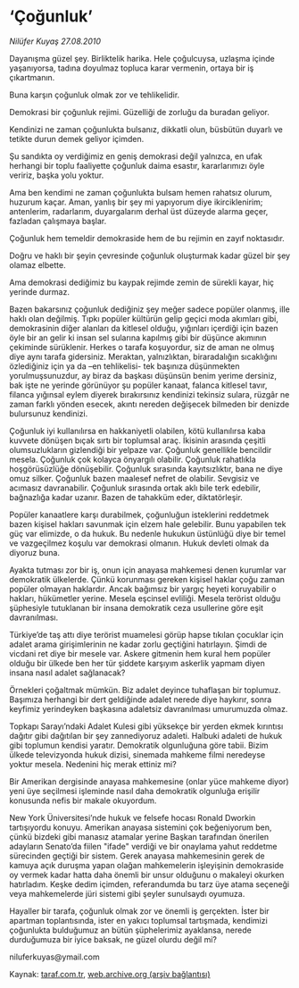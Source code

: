 # ‘Çoğunluk’

*Nilüfer Kuyaş 27.08.2010*

<div class="yazi"><p>Dayanışma güzel şey. Birliktelik harika. Hele çoğulcuysa, uzlaşma içinde yaşanıyorsa, tadına doyulmaz topluca karar vermenin, ortaya bir iş çıkartmanın.</p>
<p>Buna karşın çoğunluk olmak zor ve tehlikelidir.</p>
<p>Demokrasi bir çoğunluk rejimi. Güzelliği de zorluğu da buradan geliyor.</p>
<p>Kendinizi ne zaman çoğunlukta bulsanız, dikkatli olun, büsbütün duyarlı ve tetikte durun demek geliyor içimden.</p>
<p>Şu sandıkta oy verdiğimiz en geniş demokrasi değil yalnızca, en ufak herhangi bir toplu faaliyette çoğunluk daima esastır, kararlarımızı öyle veririz, başka yolu yoktur.</p>
<p>Ama ben kendimi ne zaman çoğunlukta bulsam hemen rahatsız olurum, huzurum kaçar. Aman, yanlış bir şey mi yapıyorum diye ikirciklenirim; antenlerim, radarlarım, duyargalarım derhal üst düzeyde alarma geçer, fazladan çalışmaya başlar.</p>
<p>Çoğunluk hem temeldir demokraside hem de bu rejimin en zayıf noktasıdır.</p>
<p>Doğru ve haklı bir şeyin çevresinde çoğunluk oluşturmak kadar güzel bir şey olamaz elbette.</p>
<p>Ama demokrasi dediğimiz bu kaypak rejimde zemin de sürekli kayar, hiç yerinde durmaz.</p>
<p>Bazen bakarsınız çoğunluk dediğiniz şey meğer sadece popüler olanmış, ille haklı olan değilmiş. Tıpkı popüler kültürün gelip geçici moda akımları gibi, demokrasinin diğer alanları da kitlesel olduğu, yığınları içerdiği için bazen öyle bir an gelir ki insan sel sularına kapılmış gibi bir düşünce akımının çekiminde sürüklenir. Herkes o tarafa koşuyordur, siz de aman ne olmuş diye aynı tarafa gidersiniz. Meraktan, yalnızlıktan, biraradalığın sıcaklığını özlediğiniz için ya da –en tehlikelisi- tek başınıza düşünmekten yorulmuşsunuzdur, ay biraz da başkası düşünsün benim yerime dersiniz, bak işte ne yerinde görünüyor şu popüler kanaat, falanca kitlesel tavır, filanca yığınsal eylem diyerek bırakırsınız kendinizi tekinsiz sulara, rüzgâr ne zaman farklı yönden esecek, akıntı nereden değişecek bilmeden bir denizde bulursunuz kendinizi.</p>
<p>Çoğunluk iyi kullanılırsa en hakkaniyetli olabilen, kötü kullanılırsa kaba kuvvete dönüşen bıçak sırtı bir toplumsal araç. İkisinin arasında çeşitli olumsuzlukların gizlendiği bir yelpaze var. Çoğunluk genellikle bencildir mesela. Çoğunluk çok kolayca önyargılı olabilir. Çoğunluk rahatlıkla hoşgörüsüzlüğe dönüşebilir. Çoğunluk sırasında kayıtsızlıktır, bana ne diye omuz silker. Çoğunluk bazen maalesef nefret de olabilir. Sevgisiz ve acımasız davranabilir. Çoğunluk sırasında ortak aklı bile terk edebilir, bağnazlığa kadar uzanır. Bazen de tahakküm eder, diktatörleşir.</p>
<p>Popüler kanaatlere karşı durabilmek, çoğunluğun isteklerini reddetmek bazen kişisel hakları savunmak için elzem hale gelebilir. Bunu yapabilen tek güç var elimizde, o da hukuk. Bu nedenle hukukun üstünlüğü diye bir temel ve vazgeçilmez koşulu var demokrasi olmanın. Hukuk devleti olmak da diyoruz buna.</p>
<p>Ayakta tutması zor bir iş, onun için anayasa mahkemesi denen kurumlar var demokratik ülkelerde. Çünkü korunması gereken kişisel haklar çoğu zaman popüler olmayan haklardır. Ancak bağımsız bir yargıç heyeti koruyabilir o hakları, hükümetler yerine. Mesela eşcinsel evliliği. Mesela terörist olduğu şüphesiyle tutuklanan bir insana demokratik ceza usullerine göre eşit davranılması.</p>
<p>Türkiye’de taş attı diye terörist muamelesi görüp hapse tıkılan çocuklar için adalet arama girişimlerinin ne kadar zorlu geçtiğini hatırlayın. Şimdi de vicdani ret diye bir mesele var. Askere gitmenin hem kural hem popüler olduğu bir ülkede ben her tür şiddete karşıyım askerlik yapmam diyen insana nasıl adalet sağlanacak?</p>
<p>Örnekleri çoğaltmak mümkün. Biz adalet deyince tuhaflaşan bir toplumuz. Başımıza herhangi bir dert geldiğinde adalet nerede diye haykırır, sonra keyfimiz yerindeyken başkasına adaletsiz davranılması umurumuzda olmaz.</p>
<p>Topkapı Sarayı’ndaki Adalet Kulesi gibi yüksekçe bir yerden ekmek kırıntısı dağıtır gibi dağıtılan bir şey zannediyoruz adaleti. Halbuki adaleti de hukuk gibi toplumun kendisi yaratır. Demokratik olgunluğuna göre tabii. Bizim ülkede televizyonda hukuk dizisi, sinemada mahkeme filmi neredeyse yoktur mesela. Nedenini hiç merak ettiniz mi?</p>
<p>Bir Amerikan dergisinde anayasa mahkemesine (onlar yüce mahkeme diyor) yeni üye seçilmesi işleminde nasıl daha demokratik olgunluğa erişilir konusunda nefis bir makale okuyordum.</p>
<p>New York Üniversitesi’nde hukuk ve felsefe hocası Ronald Dworkin tartışıyordu konuyu. Amerikan anayasa sistemini çok beğeniyorum ben, çünkü bizdeki gibi manasız atamalar yerine Başkan tarafından önerilen adayların Senato’da fiilen "ifade" verdiği ve bir onaylama yahut reddetme sürecinden geçtiği bir sistem. Gerek anayasa mahkemesinin gerek de kamuya açık duruşma yapan olağan mahkemelerin işleyişinin demokraside oy vermek kadar hatta daha önemli bir unsur olduğunu o makaleyi okurken hatırladım. Keşke dedim içimden, referandumda bu tarz üye atama seçeneği veya mahkemelerde jüri sistemi gibi şeyler sunulsaydı oyumuza.</p>
<p>Hayaller bir tarafa, çoğunluk olmak zor ve önemli iş gerçekten. İster bir apartman toplantısında, ister en yakıcı toplumsal tartışmada, kendimizi çoğunlukta bulduğumuz an bütün şüphelerimiz ayaklansa, nerede durduğumuza bir iyice baksak, ne güzel olurdu değil mi?</p>
<p>niluferkuyas@ymail.com</p></div>

Kaynak: [taraf.com.tr](http://www.taraf.com.tr:80/nilufer-kuyas/makale-cogunluk.htm), [web.archive.org (arşiv bağlantısı)](http://web.archive.org/web/20100828194505/http://www.taraf.com.tr:80/nilufer-kuyas/makale-cogunluk.htm)
